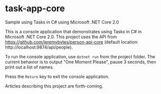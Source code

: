 # task-app-core
Sample using Tasks in C# using Microsoft .NET Core 2.0

This is a console application that demonstrates using Tasks in C#
in Microsoft .NET Core 2.0. This project uses the API from
https://github.com/jeremybytes/person-api-core (default 
location: http://localhost:9874/api/people).

To run the console application, use `dotnet run` from the project folder. 
The current behavior is to output "One Moment Please", pause 3 seconds,
then print out a list of names.

Press the `Return` key to exit the console application.

Articles describing this project are forth-coming.
